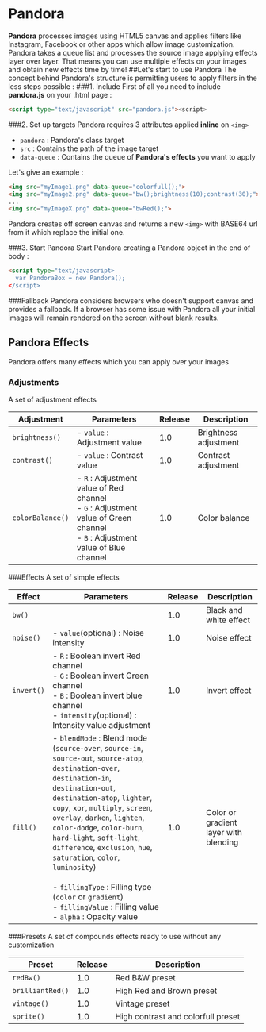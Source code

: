 # Pandora
<b>Pandora</b> processes images using HTML5 canvas and applies filters like Instagram, Facebook or other apps which allow image customization. Pandora takes a queue list and processes the source image applying effects layer over layer. That means you can use multiple effects on your images and obtain new effects time by time!
##Let's start to use Pandora
The concept behind Pandora's structure is permitting users to apply filters in the less steps possible :
###1. Include
First of all you need to include <b>pandora.js</b> on your .html page :
```html
<script type="text/javascript" src="pandora.js"><script>
```
###2. Set up targets
Pandora requires 3 attributes applied <b>inline</b> on ```<img> ```
- `pandora` : Pandora's class target
- `src` : Contains the path of the image target
- `data-queue` : Contains the queue of <b>Pandora's effects</b> you want to apply

 Let's give an example :
```html
<img src="myImage1.png" data-queue="colorfull();">
<img src="myImage2.png" data-queue="bw();brightness(10);contrast(30);">
...
<img src="myImageX.png" data-queue="bwRed();">
```
Pandora creates off screen canvas and returns a new ```<img>``` with BASE64 url from it which replace the initial one.

###3. Start Pandora
Start Pandora creating a Pandora object in the end of body :
```html
<script type="text/javascript>
  var PandoraBox = new Pandora();
</script>
```
###Fallback
Pandora considers browsers who doesn't support canvas and provides a fallback. If a browser has some issue with Pandora all your initial images will remain rendered on the screen without blank results.

## Pandora Effects
Pandora offers many effects which you can apply over your images
### Adjustments
A set of adjustment effects

Adjustment | Parameters | Release | Description  
--- | --- | --- | ---
`brightness()` | - `value` : Adjustment value | 1.0 | Brightness adjustment
`contrast()` | - `value` : Contrast value | 1.0 | Contrast adjustment
`colorBalance()` | - `R` : Adjustment value of Red channel <br> - `G` : Adjustment value of Green channel <br> - `B` : Adjustment value of Blue channel | 1.0 | Color balance

###Effects
A set of simple effects

Effect | Parameters | Release | Description
--- | --- | --- | ---
`bw()` | | 1.0 | Black and white effect
`noise()` | - `value`(optional) : Noise intensity | 1.0 | Noise effect
`invert()` | - `R` : Boolean invert Red channel<br> - `G` : Boolean invert Green channel<br> - `B` : Boolean invert blue channel<br> - `intensity`(optional) : Intensity value adjustment | 1.0 | Invert effect
`fill()` | - `blendMode` : Blend mode (`source-over`, `source-in`, `source-out`, `source-atop`, `destination-over`, `destination-in`, `destination-out`, `destination-atop`, `lighter`, `copy`, `xor`, `multiply`, `screen`, `overlay`, `darken`, `lighten`, `color-dodge`, `color-burn`, `hard-light`, `soft-light`, `difference`, `exclusion`, `hue`, `saturation`, `color`, `luminosity`)<br><br> - `fillingType` : Filling type (`color` or `gradient`)<br> - `fillingValue` : Filling value<br> - `alpha` : Opacity value| 1.0 | Color or gradient layer with blending

###Presets
A set of compounds effects ready to use without any customization

Preset | Release | Description
--- | --- | --- |
`redBw()`| 1.0 | Red B&W preset
`brilliantRed()`| 1.0 | High Red and Brown preset
`vintage()`| 1.0 | Vintage preset
`sprite()`| 1.0 | High contrast and colorfull preset




